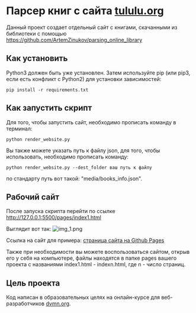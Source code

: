 # Парсер книг с сайта [tululu.org](https://tululu.org)


Данный проект создает отдельный сайт с книгами, скачанными из библиотеки
с помощью https://github.com/ArtemZinukov/parsing_online_library

## Как установить

Python3 должен быть уже установлен. Затем используйте pip (или pip3, если есть конфликт с Python2) для установки зависимостей:

```pip install -r requirements.txt```

## Как запустить скрипт

Для того, чтобы запустить сайт, необходимо прописать команду в терминал:

```python render_website.py ```

Вы также можете указать путь к файлу json, для того, чтобы использовать, необходимо прописать команду:

```python render_website.py --dest_folder ваш путь к файлу```

по стандарту путь вот такой: "media/books_info.json".

## Рабочий сайт

После запуска скрипта перейти по ссылке http://127.0.0.1:5500/pages/index1.html

Выглядит вот так:
![img_1.png](img_1.png)

Ссылка на сайт для примера: [страница сайта на Github Pages](https://artemzinukov.github.io/library.github.io/pages/index2.html)


Также при необходимости вы можете воспользоваться сайтом, открыв его у себя на компьютере,
файлы находятся в папке pages вашего проекта с названиями index1.html - indexn.html, где n - число страниц.

## Цель проекта

Код написан в образовательных целях на онлайн-курсе для веб-разработчиков [dvmn.org](https://dvmn.org).